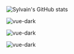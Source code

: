 
![Sylvain's GitHub stats](https://github-readme-stats.vercel.app/api?username=Sylvain-Valvassori&show_icons=true&theme=react)







![vue-dark](https://github-readme-stats.vercel.app/api?username=Sylvain-Valvassori/algo-js/main&show_icons=true&hide=contribs,prs&cache_seconds=86400&theme=vue-dark)

[vue-dark]: https://github-readme-stats.vercel.app/api?username=anuraghazra&show_icons=true&hide=contribs,prs&cache_seconds=86400&theme=vue-dark

![vue-dark](https://github-readme-stats.vercel.app/api?username=anuraghazra&show_icons=true&hide=contribs,prs&cache_seconds=86400&theme=vue-dark)


![vue-dark](https://github-readme-stats.vercel.app/api?username=algo-js&theme=dark&show_icons=true)

